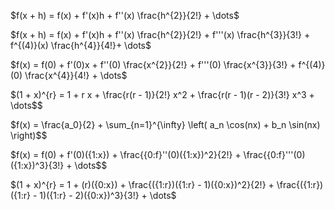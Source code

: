 $f(x + h) = f(x) + f'(x)h + f''(x) \frac{h^{2}}{2!} + \dots$


$f(x + h) = f(x) + f'(x)h + f''(x) \frac{h^{2}}{2!} + f'''(x) \frac{h^{3}}{3!} + f^{(4)}(x) \frac{h^{4}}{4!}+ \dots$



$f(x) = f(0) + f'(0)x + f''(0) \frac{x^{2}}{2!} + f'''(0) \frac{x^{3}}{3!} + f^{(4)}(0) \frac{x^{4}}{4!} + \dots$

$(1 + x)^{r} = 1 + r x + \frac{r(r - 1)}{2!} x^2 + \frac{r(r - 1)(r - 2)}{3!} x^3 + \dots$$

$f(x) = \frac{a_0}{2} + \sum_{n=1}^{\infty} \left( a_n \cos(nx) + b_n \sin(nx) \right)$$


$f(x) = f(0) + f'(0)({1:x}) + \frac{{0:f}''(0)({1:x})^2}{2!} + \frac{{0:f}'''(0)({1:x})^3}{3!} + \dots$$

$(1 + x)^{r} = 1 + (r)({0:x}) + \frac{({1:r})({1:r} - 1)({0:x})^2}{2!} + \frac{({1:r})({1:r} - 1)({1:r} - 2)({0:x})^3}{3!} + \dots$
